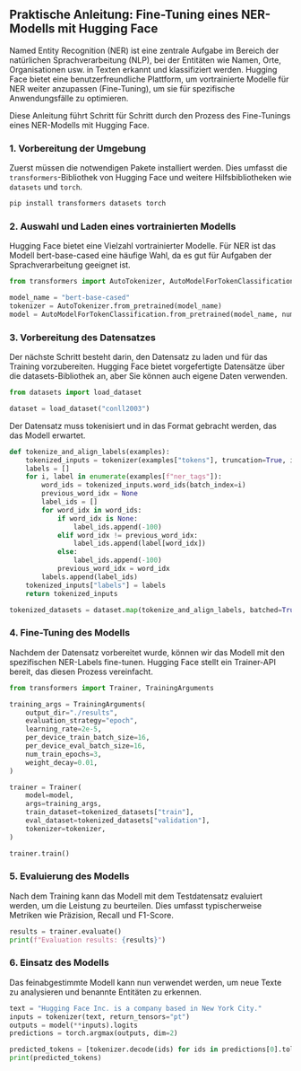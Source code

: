 ## Praktische Anleitung: Fine-Tuning eines NER-Modells mit Hugging Face

Named Entity Recognition (NER) ist eine zentrale Aufgabe im Bereich der natürlichen Sprachverarbeitung (NLP), bei der Entitäten wie Namen, Orte, Organisationen usw. in Texten erkannt und klassifiziert werden. Hugging Face bietet eine benutzerfreundliche Plattform, um vortrainierte Modelle für NER weiter anzupassen (Fine-Tuning), um sie für spezifische Anwendungsfälle zu optimieren.

Diese Anleitung führt Schritt für Schritt durch den Prozess des Fine-Tunings eines NER-Modells mit Hugging Face.

### 1. Vorbereitung der Umgebung

Zuerst müssen die notwendigen Pakete installiert werden. Dies umfasst die `transformers`-Bibliothek von Hugging Face und weitere Hilfsbibliotheken wie `datasets` und `torch`.

```bash
pip install transformers datasets torch
```

### 2. Auswahl und Laden eines vortrainierten Modells
Hugging Face bietet eine Vielzahl vortrainierter Modelle. Für NER ist das Modell bert-base-cased eine häufige Wahl, da es gut für Aufgaben der Sprachverarbeitung geeignet ist.

```python
from transformers import AutoTokenizer, AutoModelForTokenClassification

model_name = "bert-base-cased"
tokenizer = AutoTokenizer.from_pretrained(model_name)
model = AutoModelForTokenClassification.from_pretrained(model_name, num_labels=9)  # z.B. 9 Labels für NER

```

### 3. Vorbereitung des Datensatzes
Der nächste Schritt besteht darin, den Datensatz zu laden und für das Training vorzubereiten. Hugging Face bietet vorgefertigte Datensätze über die datasets-Bibliothek an, aber Sie können auch eigene Daten verwenden.


```python
from datasets import load_dataset

dataset = load_dataset("conll2003")

```

Der Datensatz muss tokenisiert und in das Format gebracht werden, das das Modell erwartet.

```python
def tokenize_and_align_labels(examples):
    tokenized_inputs = tokenizer(examples["tokens"], truncation=True, is_split_into_words=True)
    labels = []
    for i, label in enumerate(examples[f"ner_tags"]):
        word_ids = tokenized_inputs.word_ids(batch_index=i)
        previous_word_idx = None
        label_ids = []
        for word_idx in word_ids:
            if word_idx is None:
                label_ids.append(-100)
            elif word_idx != previous_word_idx:
                label_ids.append(label[word_idx])
            else:
                label_ids.append(-100)
            previous_word_idx = word_idx
        labels.append(label_ids)
    tokenized_inputs["labels"] = labels
    return tokenized_inputs

tokenized_datasets = dataset.map(tokenize_and_align_labels, batched=True)

```

### 4. Fine-Tuning des Modells
Nachdem der Datensatz vorbereitet wurde, können wir das Modell mit den spezifischen NER-Labels fine-tunen. Hugging Face stellt ein Trainer-API bereit, das diesen Prozess vereinfacht.

```python
from transformers import Trainer, TrainingArguments

training_args = TrainingArguments(
    output_dir="./results",
    evaluation_strategy="epoch",
    learning_rate=2e-5,
    per_device_train_batch_size=16,
    per_device_eval_batch_size=16,
    num_train_epochs=3,
    weight_decay=0.01,
)

trainer = Trainer(
    model=model,
    args=training_args,
    train_dataset=tokenized_datasets["train"],
    eval_dataset=tokenized_datasets["validation"],
    tokenizer=tokenizer,
)

trainer.train()

```

### 5. Evaluierung des Modells
Nach dem Training kann das Modell mit dem Testdatensatz evaluiert werden, um die Leistung zu beurteilen. Dies umfasst typischerweise Metriken wie Präzision, Recall und F1-Score.

```python
results = trainer.evaluate()
print(f"Evaluation results: {results}")

```

### 6. Einsatz des Modells
Das feinabgestimmte Modell kann nun verwendet werden, um neue Texte zu analysieren und benannte Entitäten zu erkennen.

```python
text = "Hugging Face Inc. is a company based in New York City."
inputs = tokenizer(text, return_tensors="pt")
outputs = model(**inputs).logits
predictions = torch.argmax(outputs, dim=2)

predicted_tokens = [tokenizer.decode(ids) for ids in predictions[0].tolist()]
print(predicted_tokens)

```